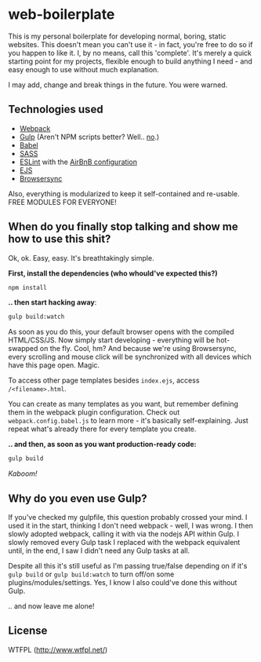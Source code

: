 # web-boilerplate

This is my personal boilerplate for developing normal, boring, static websites. This doesn't mean you can't use it - in fact, you're free to do so if you happen to like it. I, by no means, call this 'complete'. It's merely a quick starting point for my projects, flexible enough to build anything I need - and easy enough to use without much explanation.

I may add, change and break things in the future. You were warned.

## Technologies used

* [Webpack](https://webpack.github.io/)
* [Gulp](http://gulpjs.com/) (Aren't NPM scripts better? Well.. [no](https://twitter.com/jaffathecake/status/700320306053935104).)
* [Babel](https://babeljs.io/)
* [SASS](http://sass-lang.com/)
* [ESLint](http://eslint.org/) with the [AirBnB configuration](https://github.com/airbnb/javascript/tree/master/packages/eslint-config-airbnb)
* [EJS](http://ejs.co/)
* [Browsersync](https://www.browsersync.io/)

Also, everything is modularized to keep it self-contained and re-usable. FREE MODULES FOR EVERYONE!

## When do you finally stop talking and show me how to use this shit?

Ok, ok. Easy, easy. It's breathtakingly simple.

**First, install the dependencies (who whould've expected this?)**

```bash
npm install
```

**.. then start hacking away**:

```bash
gulp build:watch
```

As soon as you do this, your default browser opens with the compiled HTML/CSS/JS. Now simply start developing - everything will be hot-swapped on the fly. Cool, hm? And because we're using Browsersync, every scrolling and mouse click will be synchronized with all devices which have this page open. Magic.

To access other page templates besides ``index.ejs``, access ``/<filename>.html``.

You can create as many templates as you want, but remember defining them in the webpack plugin configuration. Check out ``webpack.config.babel.js`` to learn more - it's basically self-explaining. Just repeat what's already there for every template you create.

**.. and then, as soon as you want production-ready code:**

```bash
gulp build
```

*Kaboom!*

## Why do you even use Gulp?

If you've checked my gulpfile, this question probably crossed your mind. I used it in the start, thinking I don't need webpack - well, I was wrong. I then slowly adopted webpack, calling it with via the nodejs API within Gulp. I slowly removed every Gulp task I replaced with the webpack equivalent until, in the end, I saw I didn't need any Gulp tasks at all.

Despite all this it's still useful as I'm passing true/false depending on if it's ``gulp build`` or ``gulp build:watch`` to turn off/on some plugins/modules/settings. Yes, I know I also could've done this without Gulp.

.. and now leave me alone!

## License

WTFPL (http://www.wtfpl.net/)


